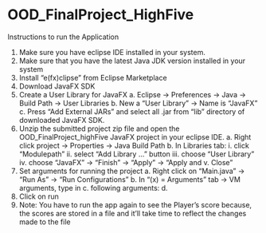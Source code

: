 # OOD_FinalProject_HighFive
 
Instructions to run the Application
1.	Make sure you have eclipse IDE installed in your system.
2.	Make sure that you have the latest Java JDK version installed in your system
3.	Install “e(fx)clipse” from Eclipse Marketplace
4.	Download JavaFX SDK
5.	Create a User Library for JavaFX
a.	Eclipse -> Preferences -> Java -> Build Path -> User Libraries
b.	New a “User Library” -> Name is “JavaFX”
c.	Press “Add External JARs” and select all .jar from “lib” directory of downloaded JavaFX SDK.
6.	Unzip the submitted project zip file and open the OOD_FinalProject_highFive JavaFX project in your eclipse IDE.
a.	Right click project -> Properties -> Java Build Path
b.	In Libraries tab:
i.	click “Modulepath” 
ii.	select “Add Library ...” button 
iii.	choose “User Library”
iv.	choose “JavaFX” -> “Finish” -> “Apply” -> “Apply and 
v.	Close”
7.	Set arguments for running the project
a.	Right click on “Main.java” -> “Run As” -> “Run Configurations”
b.	In “(x) = Arguments” tab -> VM arguments, type in 
c.	following arguments:
d.	 
8.	Click on run
9.	Note: You have to run the app again to see the Player’s score because, the scores are stored in a file and it’ll take time to reflect the changes made to the file

